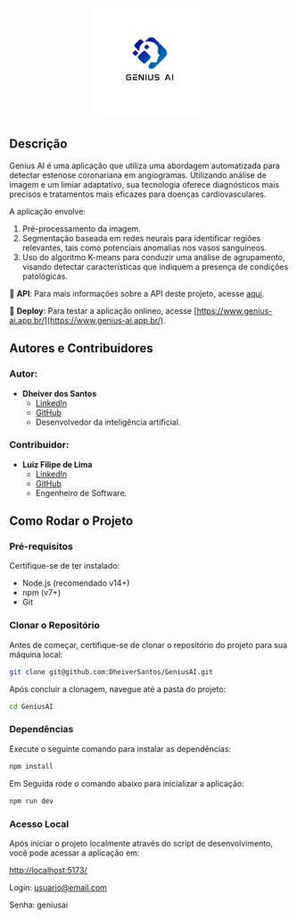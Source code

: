 <p align="center">
  <img src="src/assets/logo.png" alt="Logo do Produto" width="200">
</p>

## Descrição

Genius AI é uma aplicação que utiliza uma abordagem automatizada para detectar estenose coronariana em angiogramas. Utilizando análise de imagem e um limiar adaptativo, sua tecnologia oferece diagnósticos mais precisos e tratamentos mais eficazes para doenças cardiovasculares. 

A aplicação envolve:
1. Pré-processamento da imagem.
2. Segmentação baseada em redes neurais para identificar regiões relevantes, tais como potenciais anomalias nos vasos sanguíneos.
3. Uso do algoritmo K-means para conduzir uma análise de agrupamento, visando detectar características que indiquem a presença de condições patológicas.

🔗 **API**: Para mais informações sobre a API deste projeto, acesse [aqui](https://github.com/dheiver/api_genius/tree/main).

🔗 **Deploy**: Para testar a aplicação onlineo, acesse [https://www.genius-ai.app.br/](https://www.genius-ai.app.br/).

## Autores e Contribuidores

### Autor:
- **Dheiver dos Santos**
  - [LinkedIn](https://www.linkedin.com/in/dheiver-santos/)
  - [GitHub](https://github.com/dheiver)
  - Desenvolvedor da inteligência artificial.

### Contribuidor:
- **Luiz Filipe de Lima**
  - [LinkedIn](https://www.linkedin.com/in/luizfilipelgs/)
  - [GitHub](https://github.com/luizfilipelgs)
  - Engenheiro de Software.

## Como Rodar o Projeto

### Pré-requisitos

Certifique-se de ter instalado:

- Node.js (recomendado v14+)
- npm (v7+)
- Git

### Clonar o Repositório

Antes de começar, certifique-se de clonar o repositório do projeto para sua máquina local:

```bash
git clone git@github.com:DheiverSantos/GeniusAI.git
```

Após concluir a clonagem, navegue até a pasta do projeto:

```bash
cd GeniusAI
```

### Dependências

Execute o seguinte comando para instalar as dependências:

```bash
npm install
```

Em Seguida rode o comando abaixo para inicializar a aplicação:

```bash
npm run dev
```

### Acesso Local

Após iniciar o projeto localmente através do script de desenvolvimento, você pode acessar a aplicação em:

[http://localhost:5173/](http://localhost:5173/)


Login: usuario@email.com

Senha: geniusai
